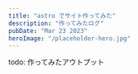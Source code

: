 ```yaml
---
title: "astro でサイト作ってみた"
description: "作ってみたログ"
pubDate: "Mar 23 2023"
heroImage: "/placeholder-hero.jpg"
---
```


todo: 作ってみたアウトプット